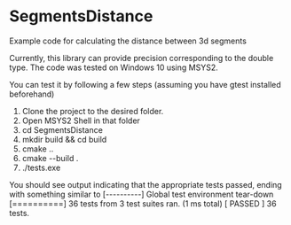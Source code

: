 # SegmentsDistance
Example code for calculating the distance between 3d segments

Currently, this library can provide precision corresponding to the double type.
The code was tested on Windows 10 using MSYS2.

You can test it by following a few steps (assuming you have gtest installed beforehand)

1. Clone the project to the desired folder.
2. Open MSYS2 Shell in that folder
3. cd SegmentsDistance
4. mkdir build && cd build
5. cmake ..
6. cmake --build .
7. ./tests.exe

You should see output indicating that the appropriate tests passed, ending with something similar to
[----------] Global test environment tear-down
[==========] 36 tests from 3 test suites ran. (1 ms total)
[  PASSED  ] 36 tests.
